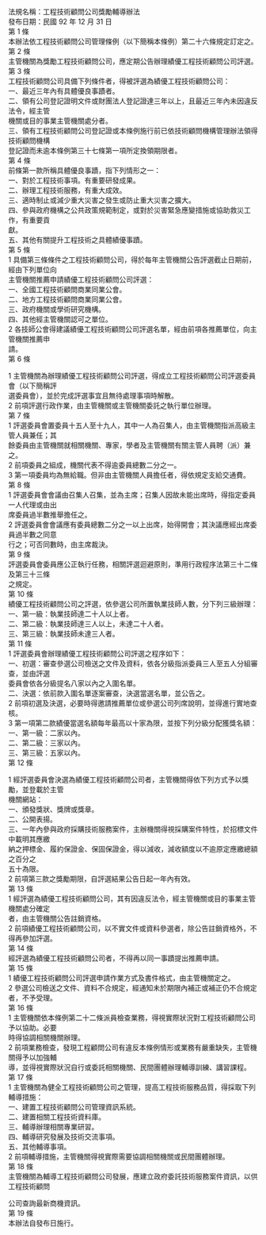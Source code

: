 法規名稱：工程技術顧問公司獎勵輔導辦法  
發布日期：民國 92 年 12 月 31 日  
第 1 條  
本辦法依工程技術顧問公司管理條例（以下簡稱本條例）第二十六條規定訂定之。  
第 2 條  
主管機關為獎勵工程技術顧問公司，應定期公告辦理績優工程技術顧問公司評選。  
第 3 條  
工程技術顧問公司具備下列條件者，得被評選為績優工程技術顧問公司：  
一、最近三年內有具體優良事蹟者。  
二、領有公司登記證明文件或財團法人登記證達三年以上，且最近三年內未因違反法令，經主管  
機關或目的事業主管機關處分者。  
三、領有工程技術顧問公司登記證或本條例施行前已依技術顧問機構管理辦法領得技術顧問機構  
登記證而未逾本條例第三十七條第一項所定換領期限者。  
第 4 條  
前條第一款所稱具體優良事蹟，指下列情形之一：  
一、對於工程技術事項。有重要研發成果。  
二、辦理工程技術服務，有重大成效。  
三、適時制止或減少重大災害之發生或防止重大災害之擴大。  
四、參與政府機構之公共政策規範制定，或對於災害緊急應變措施或協助救災工作，有重要貢  
獻。  
五、其他有關提升工程技術之具體績優事蹟。  
第 5 條  
1 具備第三條條件之工程技術顧問公司，得於每年主管機關公告評選截止日期前，經由下列單位向  
主管機關推薦申請績優工程技術顧問公司評選：  
一、全國工程技術顧問商業同業公會。  
二、地方工程技術顧問商業同業公會。  
三、政府機關或學術研究機構。  
四、其他經主管機關認可之單位。  
2 各技師公會得建議績優工程技術顧問公司評選名單，經由前項各推薦單位，向主管機關推薦申  
請。  
第 6 條  


1 主管機關為辦理績優工程技術顧問公司評選，得成立工程技術顧問公司評選委員會（以下簡稱評  
選委員會），並於完成評選事宜且無待處理事項時解散。  
2 前項評選行政作業，由主管機關或主管機關委託之執行單位辦理。  
第 7 條  
1 評選委員會置委員十五人至十九人，其中一人為召集人，由主管機關指派高級主管人員兼任；其  
餘委員由主管機關就相關機關、專家，學者及主管機關有關主管人員聘（派）兼之。  
2 前項委員之組成，機關代表不得逾委員總數二分之一。  
3 第一項委員均為無給職。但非由主管機關人員擔任者，得依規定支給交通費。  
第 8 條  
1 評選委員會會議由召集人召集，並為主席；召集人因故未能出席時，得指定委員一人代理或由出  
席委員過半數推舉擔任之。  
2 評選委員會會議應有委員總數二分之一以上出席，始得開會；其決議應經出席委員過半數之同意  
行之；可否同數時，由主席裁決。  
第 9 條  
評選委員會委員應公正執行任務，相關評選迴避原則，準用行政程序法第三十二條及第三十三條  
之規定。  
第 10 條  
績優工程技術顧問公司之評選，依參選公司所置執業技師人數，分下列三級辦理：  
一、第一級：執業技師達二十人以上者。  
二、第二級：執業技師達三人以上，未達二十人者。  
三、第三級：執業技師未達三人者。  
第 11 條  
1 評選委員會辦理績優工程技術顧問公司評選之程序如下：  
一、初選：審查參選公司檢送之文件及資料，依各分級指派委員三人至五人分組審查，並由評選  
委員會依各分級提名八家以內之入圍名單。  
二、決選：依前款入圍名單逐案審查，決選當選名單，並公告之。  
2 前項初選及決選，必要時得邀請推薦單位或參選公司列席說明，並得進行實地查核。  
3 第一項第二款績優當選名額每年最高以十家為限，並按下列分級分配獲獎名額：  
一、第一級：二家以內。  
二、第二級：三家以內。  
三、第三級：五家以內。  
第 12 條  


1 經評選委員會決選為績優工程技術顧問公司者，主管機關得依下列方式予以獎勵，並登載於主管  
機關網站：  
一、頒發獎狀、獎牌或獎章。  
二、公開表揚。  
三、一年內參與政府採購技術服務案件，主辦機關得視採購案件特性，於招標文件中載明其應繳  
納之押標金、履約保證金、保固保證金，得以減收，減收額度以不逾原定應繳總額之百分之  
五十為限。  
2 前項第三款之獎勵期限，自評選結果公告日起一年內有效。  
第 13 條  
1 經評選為績優工程技術顧問公司，其有因違反法令，經主管機關或目的事業主管機關處分確定  
者，由主管機關公告註銷資格。  
2 前項績優工程技術顧問公司，以不實文件或資料參選者，除公告註銷資格外，不得再參加評選。  
第 14 條  
經評選為績優工程技術顧問公司者，不得再以同一事蹟提出推薦申請。  
第 15 條  
1 績優工程技術顧問公司評選申請作業方式及書件格式，由主管機關定之。  
2 參選公司檢送之文件、資料不合規定，經通知未於期限內補正或補正仍不合規定者，不予受理。  
第 16 條  
1 主管機關依本條例第二十二條派員檢查業務，得視實際狀況對工程技術顧問公司予以協助。必要  
時得協調相關機關辦理。  
2 前項業務檢查，發現工程顧問公司有違反本條例情形或業務有嚴重缺失，主管機關得予以加強輔  
導，並得視實際狀況自行或委託相關機關、民間團體辦理輔導訓練、講習課程。  
第 17 條  
1 主管機關為健全工程技術顧問公司之管理，提高工程技術服務品質，得採取下列輔導措施：  
一、建置工程技術顧問公司管理資訊系統。  
二、建置相關工程技術資料庫。  
三、輔導辦理相關專業研習。  
四、輔導研究發展及技術交流事項。  
五、其他輔導事項。  
2 前項輔導措施，主管機關得視實際需要協調相關機關或民間團體辦理。  
第 18 條  
主管機關為輔導工程技術顧問公司發展，應建立政府委託技術服務案件資訊，以供工程技術顧問  


公司查詢最新商機資訊。  
第 19 條  
本辦法自發布日施行。  


